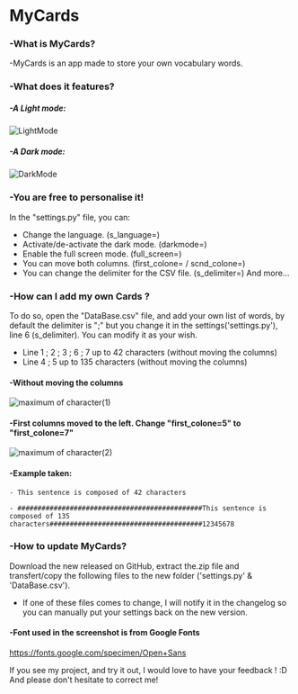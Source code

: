 # MyCards
### -What is MyCards?
   -MyCards is an app made to store your own vocabulary words.

### -What does it features?
##### -A Light mode:
![LightMode](https://user-images.githubusercontent.com/70717127/166895375-186bdaa9-780f-4a6f-92f6-8ac3e7dbd331.png)

##### -A Dark mode:
![DarkMode](https://user-images.githubusercontent.com/70717127/166895388-a46eaa57-f200-4a52-8fed-d1217b223841.png)

### -You are free to personalise it!
In the "settings.py" file, you can:
- Change the language. (s_language=)
- Activate/de-activate the dark mode. (darkmode=)
- Enable the full screen mode. (full_screen=)
- You can move both columns. (first_colone= / scnd_colone=)
- You can change the delimiter for the CSV file. (s_delimiter=)
And more...

### -How can I add my own Cards ?
To do so, open the "DataBase.csv" file, and add your own list of words, by default the delimiter is ";" but you change it in the settings('settings.py'), line 6 (s_delimiter).
You can modify it as your wish.

- Line 1 ; 2 ; 3 ; 6 ; 7 up to 42 characters (without moving the columns)
- Line 4 ; 5 up to 135 characters (without moving the columns)

#### -Without moving the columns
![maximum of character(1)](https://user-images.githubusercontent.com/70717127/166919710-5814b19c-4213-4942-8ae9-45e35cf862d2.png)
#### -First columns moved to the left. Change "first_colone=5" to "first_colone=7"
![maximum of character(2)](https://user-images.githubusercontent.com/70717127/166919714-679dc889-2473-4e02-9083-7436a784ad72.png)

#### -Example taken:
    - This sentence is composed of 42 characters 
    
    - ##############################################This sentence is composed of 135 characters######################################12345678

### -How to update MyCards?
Download the new released on GitHub, extract the.zip file and transfert/copy the following files to the new folder ('settings.py' & 'DataBase.csv').
   - If one of these files comes to change, I will notify it in the changelog so you can manually put your settings back on the new version.


#### -Font used in the screenshot is from Google Fonts
https://fonts.google.com/specimen/Open+Sans

If you see my project, and try it out, I would love to have your feedback ! :D
And please don't hesitate to correct me!

